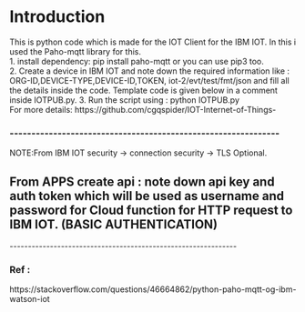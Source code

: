 <h1>Introduction</h1>
This is python code which is made for the IOT Client for the IBM IOT. In this i used the Paho-mqtt library for this.
<br>
1. install dependency: pip install paho-mqtt or you can use pip3 too.<br>
2. Create a device in IBM IOT and note down the required information like : ORG-ID,DEVICE-TYPE,DEVICE-ID,TOKEN, iot-2/evt/test/fmt/json and fill all the details inside the code. Template code is given below in a comment inside IOTPUB.py.
3. Run the script using :  python IOTPUB.py
<br/>
For more details: https://github.com/cgqspider/IOT-Internet-of-Things-
 
<br />
<h3>--------------------------------------------------------------</h3>
<p>NOTE:From IBM IOT security -> connection security -> TLS Optional.</p>
<h2>From APPS create api : note down api key and auth token which will be used as username and password for Cloud function for HTTP request to IBM IOT. (BASIC AUTHENTICATION)</h2>

<p>--------------------------------------------------------------</p> 
<h3>Ref :</h3>
https://stackoverflow.com/questions/46664862/python-paho-mqtt-og-ibm-watson-iot
